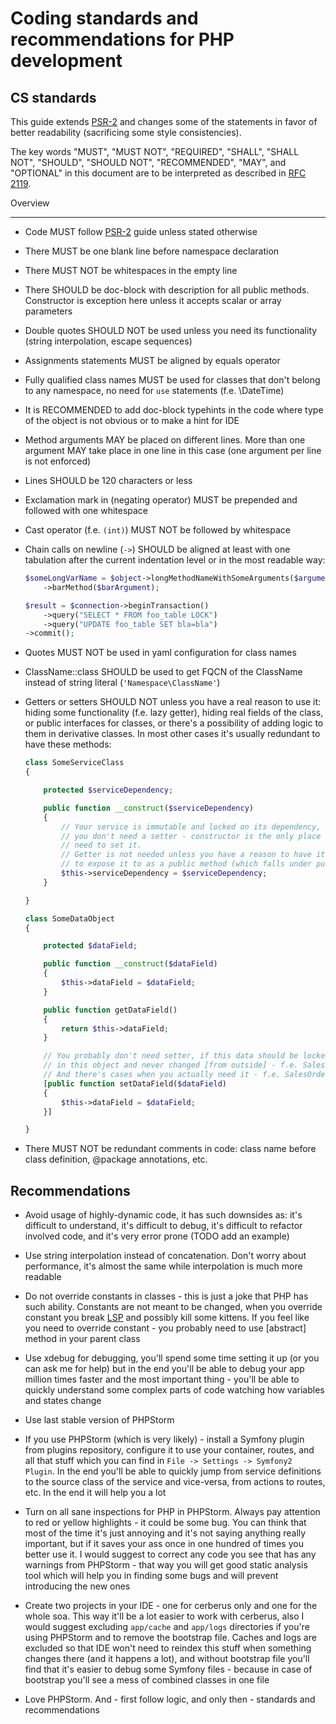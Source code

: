 # Coding standards and recommendations for PHP development

## CS standards

This guide extends [PSR-2] and changes some of the statements in favor of better
  readability (sacrificing some style consistencies).


The key words "MUST", "MUST NOT", "REQUIRED", "SHALL", "SHALL NOT", "SHOULD", "SHOULD NOT", "RECOMMENDED", "MAY", and
  "OPTIONAL" in this document are to be interpreted as described in [RFC 2119](http://www.ietf.org/rfc/rfc2119.txt).

[PSR-2]: https://github.com/php-fig/fig-standards/blob/master/accepted/PSR-2-coding-style-guide.md


Overview
________

- Code MUST follow [PSR-2] guide unless stated otherwise

- There MUST be one blank line before namespace declaration

- There MUST NOT be whitespaces in the empty line

- There SHOULD be doc-block with description for all public methods. Constructor is exception here unless it accepts scalar
  or array parameters

- Double quotes SHOULD NOT be used unless you need its functionality (string interpolation, escape sequences)

- Assignments statements MUST be aligned by equals operator

- Fully qualified class names MUST be used for classes that don't belong to any namespace, no need for `use` statements
  (f.e. \DateTime)

- It is RECOMMENDED to add doc-block typehints in the code where type of the object is not obvious or to make a hint for IDE

- Method arguments MAY be placed on different lines. More than one argument MAY take place in one line in this case
  (one argument per line is not enforced)

- Lines SHOULD be 120 characters or less

- Exclamation mark in (negating operator) MUST be prepended and followed with one whitespace

- Cast operator (f.e. `(int)`) MUST NOT be followed by whitespace

- Chain calls on newline (`->`) SHOULD be aligned at least with one tabulation after the current indentation level or in the most
  readable way:

  ``` php
  $someLongVarName = $object->longMethodNameWithSomeArguments($argumentOne, $argumentTwo, $argumentThree)->fooMethod($fooArgument)
      ->barMethod($barArgument);

  $result = $connection->beginTransaction()
      ->query("SELECT * FROM foo_table LOCK")
      ->query("UPDATE foo_table SET bla=bla")
  ->commit();
  ```

- Quotes MUST NOT be used in yaml configuration for class names

- ClassName::class SHOULD be used to get FQCN of the ClassName instead of string literal (`'Namespace\ClassName'`)

- Getters or setters SHOULD NOT unless you have a real reason to use it: hiding some functionality (f.e. lazy getter), hiding
  real fields of the class, or public interfaces for classes, or there's a possibility of adding logic to them in derivative
  classes. In most other cases it's usually redundant to have these methods:

  ``` php
  class SomeServiceClass
  {

      protected $serviceDependency;

      public function __construct($serviceDependency)
      {
          // Your service is immutable and locked on its dependency, that's why
          // you don't need a setter - constructor is the only place where you
          // need to set it.
          // Getter is not needed unless you have a reason to have it: for example
          // to expose it to as a public method (which falls under public interfaces category)
          $this->serviceDependency = $serviceDependency;
      }

  }

  class SomeDataObject
  {

      protected $dataField;

      public function __construct($dataField)
      {
          $this->dataField = $dataField;
      }

      public function getDataField()
      {
          return $this->dataField;
      }

      // You probably don't need setter, if this data should be locked down
      // in this object and never changed [from outside] - f.e. SalesOrder::$orderNr
      // And there's cases when you actually need it - f.e. SalesOrder::$shippingMethod
      [public function setDataField($dataField)
      {
          $this->dataField = $dataField;
      }]

  }
  ```

- There MUST NOT be redundant comments in code: class name before class definition, @package annotations, etc.


Recommendations
---------------

- Avoid usage of highly-dynamic code, it has such downsides as: it's difficult to understand, it's difficult to debug,
  it's difficult to refactor involved code, and it's very error prone (TODO add an example)

- Use string interpolation instead of concatenation. Don't worry about performance, it's almost the same while interpolation
  is much more readable

- Do not override constants in classes - this is just a joke that PHP has such ability. Constants are not meant to be changed,
  when you override constant you break [LSP](http://en.wikipedia.org/wiki/Liskov_substitution_principle) and possibly kill some
  kittens. If you feel like you need to override constant - you probably need to use [abstract] method in your parent class

- Use xdebug for debugging, you'll spend some time setting it up (or you can ask me for help) but in the end you'll be able to
  debug your app million times faster and the most important thing - you'll be able to quickly understand some complex parts
  of code watching how variables and states change

- Use last stable version of PHPStorm

- If you use PHPStorm (which is very likely) - install a Symfony plugin from plugins repository, configure it to use your
  container, routes, and all that stuff which you can find in `File -> Settings -> Symfony2 Plugin`. In the end you'll be able
  to quickly jump from service definitions to the source class of the service and vice-versa, from actions to routes, etc.
  In the end it will help you a lot

- Turn on all sane inspections for PHP in PHPStorm. Always pay attention to red or yellow highlights - it could be some
  bug. You can think that most of the time it's just annoying and it's not saying anything really important, but if it saves your
  ass once in one hundred of times you better use it. I would suggest to correct any code you see that has any warnings from
  PHPStorm - that way you will get good static analysis tool which will help you in finding some bugs and will prevent
  introducing the new ones

- Create two projects in your IDE - one for cerberus only and one for the whole soa. This way it'll be a lot easier to work
  with cerberus, also I would suggest excluding `app/cache` and `app/logs` directories if you're using PHPStorm and to remove the
  bootstrap file. Caches and logs are excluded so that IDE won't need to reindex this stuff when something changes there (and
  it happens a lot), and without bootstrap file you'll find that it's easier to debug some Symfony files - because in case of
  bootstrap you'll see a mess of combined classes in one file

- Love PHPStorm. And - first follow logic, and only then - standards and recommendations

